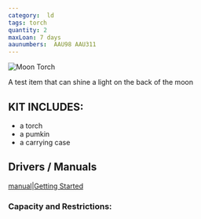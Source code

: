 ```yaml
---
category:  ld
tags: torch
quantity: 2
maxLoan: 7 days
aaunumbers:  AAU98 AAU311
---
```

![Moon Torch](https://m.media-amazon.com/images/I/51qpZ+8787S.jpg)

A test item that can shine a light on the back of the moon
## KIT INCLUDES:
- a torch
- a pumkin
- a carrying case

## Drivers / Manuals
[manual](https://peterwilliams.dk/)|[Getting Started](https://youtu.be/gr54EEoJqHM)


### Capacity and Restrictions:
